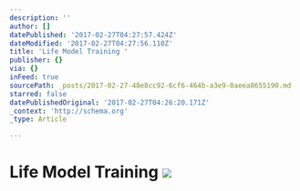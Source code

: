 ```yaml
---
description: ''
author: []
datePublished: '2017-02-27T04:27:57.424Z'
dateModified: '2017-02-27T04:27:56.110Z'
title: 'Life Model Training '
publisher: {}
via: {}
inFeed: true
sourcePath: _posts/2017-02-27-48e8cc92-6cf6-464b-a3e9-0aeea8655190.md
starred: false
datePublishedOriginal: '2017-02-27T04:26:20.171Z'
_context: 'http://schema.org'
_type: Article

---
```

# Life Model Training ![](https://the-grid-user-content.s3-us-west-2.amazonaws.com/1da2db42-a619-46b1-815c-90d0fcd7a888.jpg)